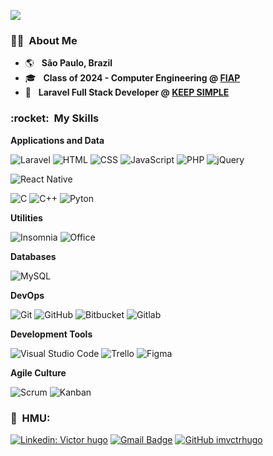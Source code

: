 ![](https://komarev.com/ghpvc/?username=imvctrhugo&color=006bed)

<p align="center">
<h3> 👦🏻 &nbsp;About Me </h3>

- :earth_americas: &nbsp; **São Paulo, Brazil**
- 🎓 &nbsp; **Class of 2024 - Computer Engineering @ <a href="https://www.fiap.com.br/graduacao/bacharelado/engenharia-de-computacao/">FIAP</a>**
- 💼 &nbsp; **Laravel Full Stack Developer @ <a href="https://www.keepsimple.com.br/">KEEP SIMPLE</a>**

<h3> :rocket: &nbsp;My Skills </h3>

**Applications and Data**

  ![Laravel](https://img.shields.io/badge/-Laravel-333333?style=flat&logo=laravel)
  ![HTML](https://img.shields.io/badge/-HTML-333333?style=flat&logo=HTML5)
  ![CSS](https://img.shields.io/badge/-CSS-333333?style=flat&logo=CSS3&logoColor=1572B6)
  ![JavaScript](https://img.shields.io/badge/-JavaScript-333333?style=flat&logo=javascript)
  ![PHP](https://img.shields.io/badge/-PHP-333333?style=flat&logo=php)
  ![jQuery](https://img.shields.io/badge/-jQuery-333333?style=flat&logo=jquery) 
  
  ![React Native](https://img.shields.io/badge/-React%20Native-333333?style=flat&logo=react)
  
  ![C](https://img.shields.io/badge/-C-333333?style=flat&logo=C)
  ![C++](https://img.shields.io/badge/-C++-333333?style=flat&logo=C%2B%2B)
  ![Pyton](https://img.shields.io/badge/-Python-333333?style=flat&logo=python)

**Utilities**

  ![Insomnia](https://img.shields.io/badge/-Insomnia-333333?style=flat&logo=insomnia&logoColor=blue)
  ![Office](https://img.shields.io/badge/-Microsoft%20Office-333333?style=flat&logo=microsoft-office&logoColor=orange)
  
**Databases**

  ![MySQL](https://img.shields.io/badge/-MySQL-333333?style=flat&logo=mysql)  

**DevOps**

  ![Git](https://img.shields.io/badge/-Git-333333?style=flat&logo=git)
  ![GitHub](https://img.shields.io/badge/-GitHub-333333?style=flat&logo=github)
  ![Bitbucket](https://img.shields.io/badge/-Bitbucket-333333?style=flat&logo=bitbucket)
  ![Gitlab](https://img.shields.io/badge/-Gitlab-333333?style=flat&logo=gitlab)

**Development Tools**

  ![Visual Studio Code](https://img.shields.io/badge/-VSCode-333333?style=flat&logo=visual-studio-code&logoColor=007ACC)
  ![Trello](https://img.shields.io/badge/-Bitrix-333333?style=flat&logo=trello)
  ![Figma](https://img.shields.io/badge/-Figma-333333?style=flat&logo=figma)

**Agile Culture**

  ![Scrum](https://img.shields.io/badge/-Scrum-333333?style=flat)
  ![Kanban](https://img.shields.io/badge/-Kanban-333333?style=flat)

<!-- <br/>

<a href="https://github.com/imvctrhugo">
  <img height="180em" src="https://github-readme-stats.vercel.app/api?username=imvctrhugo&theme=dracula&show_icons=true" />
</a>

<br/> -->

<h3> 📢 &nbsp;HMU: </h3> 

[![Linkedin: Victor hugo](https://img.shields.io/badge/-Victor%20Hugo-blue?style=flat-square&logo=Linkedin&logoColor=white&link=LINK-DO-SEU-LINKEDIN)](https://www.linkedin.com/in/xaviervictor/)
[![Gmail Badge](https://img.shields.io/badge/-vctrhugo3011@gmail.com-006bed?style=flat-square&logo=Gmail&logoColor=white&link=mailto:SEU-EMAIL)](mailto:vctrhugo3011@gmail.com)
[![GitHub imvctrhugo]( https://img.shields.io/github/followers/imvctrhugo?label=follow&style=social)](https://github.com/imvctrhugo)
</p> 
